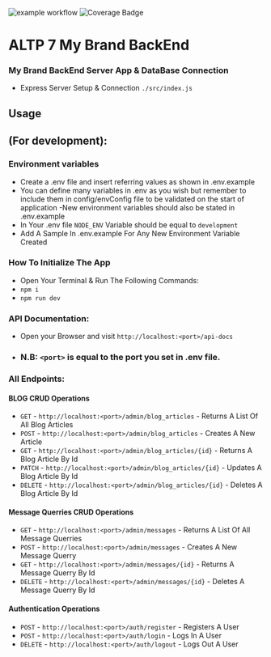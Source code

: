 ![example workflow](https://github.com/Benafrica/ALTP-7-BackEnd/actions/workflows/node.js.yml/badge.svg)
![Coverage Badge](https://img.shields.io/endpoint?url=https://gist.githubusercontent.com/Benafrica/a78d22b653f9eb35483bd62a502e9777/raw/ALTP-7-BackEnd__heads_main.json)

# ALTP 7 My Brand BackEnd

### My Brand BackEnd Server App & DataBase Connection

- Express Server Setup & Connection `./src/index.js`

## Usage

## (For development):

### Environment variables

- Create a .env file and insert referring values as shown in .env.example
- You can define many variables in .env as you wish but remember to include them in config/envConfig file to be validated on the start of application
  -New environment variables should also be stated in .env.example
- In Your .env file `NODE_ENV` Variable should be equal to `development`
- Add A Sample In .env.example For Any New Environment Variable Created

### How To Initialize The App

- Open Your Terminal & Run The Following Commands:
- `npm i`
- `npm run dev`

### API Documentation:

- Open your Browser and visit `http://localhost:<port>/api-docs`
- ### N.B: `<port>` is equal to the port you set in .env file.

### All Endpoints:

#### BLOG CRUD Operations

- `GET` - `http://localhost:<port>/admin/blog_articles` - Returns A List Of All Blog Articles
- `POST` - `http://localhost:<port>/admin/blog_articles` - Creates A New Article
- `GET` - `http://localhost:<port>/admin/blog_articles/{id}` - Returns A Blog Article By Id
- `PATCH` - `http://localhost:<port>/admin/blog_articles/{id}` - Updates A Blog Article By Id
- `DELETE` - `http://localhost:<port>/admin/blog_articles/{id}` - Deletes A Blog Article By Id

#### Message Querries CRUD Operations

- `GET` - `http://localhost:<port>/admin/messages` - Returns A List Of All Message Querries
- `POST` - `http://localhost:<port>/admin/messages` - Creates A New Message Querry
- `GET` - `http://localhost:<port>/admin/messages/{id}` - Returns A Message Querry By Id
- `DELETE` - `http://localhost:<port>/admin/messages/{id}` - Deletes A Message Querry By Id

#### Authentication Operations

- `POST` - `http://localhost:<port>/auth/register` - Registers A User
- `POST` - `http://localhost:<port>/auth/login` - Logs In A User
- `DELETE` - `http://localhost:<port>/auth/logout` - Logs Out A User
